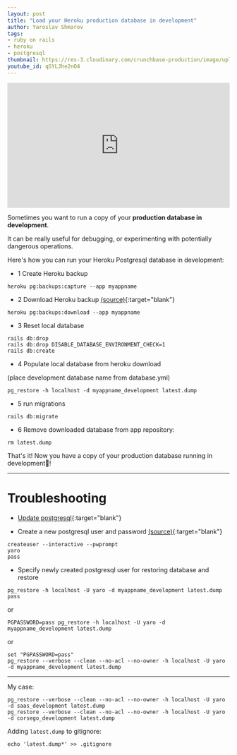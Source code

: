 ```yaml
---
layout: post
title: "Load your Heroku production database in development"
author: Yaroslav Shmarov
tags: 
- ruby on rails
- heroku
- postgresql
thumbnail: https://res-3.cloudinary.com/crunchbase-production/image/upload/c_lpad,f_auto,q_auto:eco/v1491420676/cenlvst0fgs8ejx12n8u.png
youtube_id: qSYLJhe2nO4
---
```

<div style="position: relative; width: 100%; height: 0; padding-bottom: 56.25%;">
    <iframe style="position: absolute; top: 0; left: 0; width: 100%; height: 100%; border: 0;" allowfullscreen src="https://www.youtube.com/embed/{{page.youtube_id}}"></iframe>
</div>

Sometimes you want to run a copy of your **production database in development**. 

It can be really useful for debugging, or experimenting with potentially dangerous operations.

Here's how you can run your Heroku Postgresql database in development:

* 1 Create Heroku backup

```
heroku pg:backups:capture --app myappname
```

* 2 Download Heroku backup [(source)](https://devcenter.heroku.com/articles/heroku-postgres-backups){:target="blank"}

```
heroku pg:backups:download --app myappname
```

* 3 Reset local database

```
rails db:drop
rails db:drop DISABLE_DATABASE_ENVIRONMENT_CHECK=1
rails db:create
```

* 4 Populate local database from heroku download

(place development database name from database.yml)

```
pg_restore -h localhost -d myappname_development latest.dump
```

* 5 run migrations

```
rails db:migrate
```

* 6 Remove downloaded database from app repository:

```
rm latest.dump 
```

That's it! Now you have a copy of your production database running in development🥳!

****

# Troubleshooting

* [Update postgresql](https://www.postgresql.org/download/linux/ubuntu/){:target="blank"}

* Create a new postgresql user and password [(source)](https://www.a2hosting.com/kb/developer-corner/postgresql/managing-postgresql-databases-and-users-from-the-command-line){:target="blank"}

```
createuser --interactive --pwprompt
yaro
pass
```

* Specify newly created postgresql user for restoring database and restore

```
pg_restore -h localhost -U yaro -d myappname_development latest.dump
pass
```

or 

```
PGPASSWORD=pass pg_restore -h localhost -U yaro -d myappname_development latest.dump
```

or

```
set "PGPASSWORD=pass"
pg_restore --verbose --clean --no-acl --no-owner -h localhost -U yaro -d myappname_development latest.dump
```

****

My case:
```
pg_restore --verbose --clean --no-acl --no-owner -h localhost -U yaro -d saas_development latest.dump
pg_restore --verbose --clean --no-acl --no-owner -h localhost -U yaro -d corsego_development latest.dump
```

Adding `latest.dump` to gitignore: 

```
echo 'latest.dump*' >> .gitignore
```
